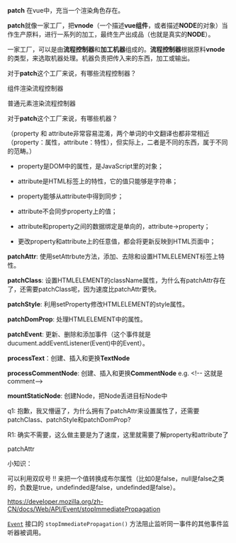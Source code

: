 **patch** 在vue中，充当一个渲染角色存在。

**patch**就像一家工厂，把**vnode**（一个描述**vue组件**，或者描述**NODE**的对象）当作生产原料，进行一系列的加工，最终生产出成品（也就是真实的**NODE**）。

一家工厂，可以是由**流程控制器**和**加工机器**组成的。**流程控制器**根据原料**vnode**的类型，来选取机器处理。机器负责把传入来的东西，加工或输出。



对于**patch**这个工厂来说，有哪些流程控制器？

组件渲染流程控制器

普通元素渲染流程控制器



对于**patch**这个工厂来说，有哪些机器？

（property 和 attribute非常容易混淆，两个单词的中文翻译也都非常相近（property：属性，attribute：特性），但实际上，二者是不同的东西，属于不同的范畴。）

- property是DOM中的属性，是JavaScript里的对象；

- attribute是HTML标签上的特性，它的值只能够是字符串；

- property能够从attribute中得到同步；

- attribute不会同步property上的值；

- attribute和property之间的数据绑定是单向的，attribute->property；

- 更改property和attribute上的任意值，都会将更新反映到HTML页面中；

  

**patchAttr**: 使用setAttrbute方法，添加、去除和设置HTMLELEMENT标签上特性。

**patchClass**: 设置HTMLELEMENT的className属性，为什么有patchAttr存在了，还需要patchClass呢，因为速度比patchAttr要快。

**patchStyle**: 利用setProperty修改HTMLELEMENT的style属性。

**patchDomProp**: 处理HTMLELEMENT中的属性。

**patchEvent**: 更新、删除和添加事件（这个事件就是ducument.addEventListener(Event)中的Event）。

**processText**：创建、插入和更换**TextNode**

**processCommentNode**:  创建、插入和更换**CommentNode**  e.g. \<\!\-\- 这就是comment\-\-\>

**mountStaticNode**: 创建Node，把Node丢进目标Node中



q1: 抱歉，我又懵逼了，为什么拥有了patchAttr来设置属性了，还需要patchClass、patchStyle和patchDomProp?

R1: 确实不需要，这么做主要是为了速度，这里就需要了解property和attribute了



patchAttr



小知识：

可以利用双叹号 !! 来把一个值转换成布尔属性（比如0是false，null是false之类的，负数是true，undefinded是false，undefinded是false）。



https://developer.mozilla.org/zh-CN/docs/Web/API/Event/stopImmediatePropagation

[`Event`](https://developer.mozilla.org/zh-CN/docs/Web/API/Event) 接口的 `stopImmediatePropagation()` 方法阻止监听同一事件的其他事件监听器被调用。

